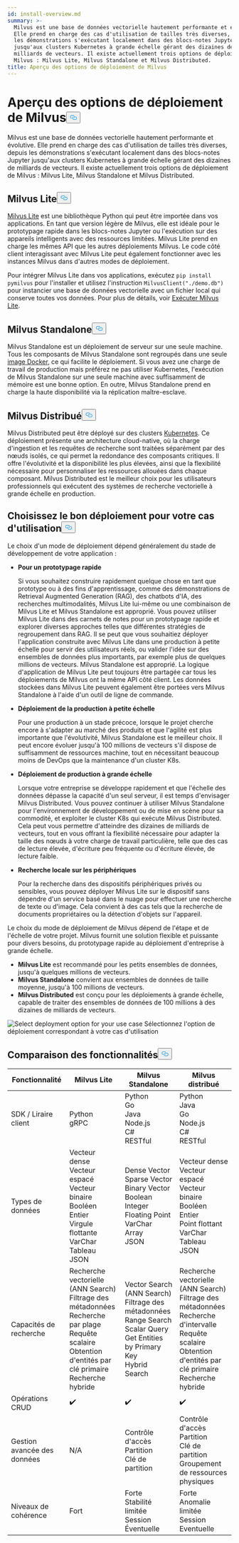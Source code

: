 ```yaml
---
id: install-overview.md
summary: >-
  Milvus est une base de données vectorielle hautement performante et évolutive.
  Elle prend en charge des cas d'utilisation de tailles très diverses, depuis
  les démonstrations s'exécutant localement dans des blocs-notes Jupyter
  jusqu'aux clusters Kubernetes à grande échelle gérant des dizaines de
  milliards de vecteurs. Il existe actuellement trois options de déploiement de
  Milvus : Milvus Lite, Milvus Standalone et Milvus Distributed.
title: Aperçu des options de déploiement de Milvus
---
```

<h1 id="Overview-of-Milvus-Deployment-Options" class="common-anchor-header">Aperçu des options de déploiement de Milvus<button data-href="#Overview-of-Milvus-Deployment-Options" class="anchor-icon" translate="no">
      <svg translate="no"
        aria-hidden="true"
        focusable="false"
        height="20"
        version="1.1"
        viewBox="0 0 16 16"
        width="16"
      >
        <path
          fill="#0092E4"
          fill-rule="evenodd"
          d="M4 9h1v1H4c-1.5 0-3-1.69-3-3.5S2.55 3 4 3h4c1.45 0 3 1.69 3 3.5 0 1.41-.91 2.72-2 3.25V8.59c.58-.45 1-1.27 1-2.09C10 5.22 8.98 4 8 4H4c-.98 0-2 1.22-2 2.5S3 9 4 9zm9-3h-1v1h1c1 0 2 1.22 2 2.5S13.98 12 13 12H9c-.98 0-2-1.22-2-2.5 0-.83.42-1.64 1-2.09V6.25c-1.09.53-2 1.84-2 3.25C6 11.31 7.55 13 9 13h4c1.45 0 3-1.69 3-3.5S14.5 6 13 6z"
        ></path>
      </svg>
    </button></h1><p>Milvus est une base de données vectorielle hautement performante et évolutive. Elle prend en charge des cas d'utilisation de tailles très diverses, depuis les démonstrations s'exécutant localement dans des blocs-notes Jupyter jusqu'aux clusters Kubernetes à grande échelle gérant des dizaines de milliards de vecteurs. Il existe actuellement trois options de déploiement de Milvus : Milvus Lite, Milvus Standalone et Milvus Distributed.</p>
<h2 id="Milvus-Lite" class="common-anchor-header">Milvus Lite<button data-href="#Milvus-Lite" class="anchor-icon" translate="no">
      <svg translate="no"
        aria-hidden="true"
        focusable="false"
        height="20"
        version="1.1"
        viewBox="0 0 16 16"
        width="16"
      >
        <path
          fill="#0092E4"
          fill-rule="evenodd"
          d="M4 9h1v1H4c-1.5 0-3-1.69-3-3.5S2.55 3 4 3h4c1.45 0 3 1.69 3 3.5 0 1.41-.91 2.72-2 3.25V8.59c.58-.45 1-1.27 1-2.09C10 5.22 8.98 4 8 4H4c-.98 0-2 1.22-2 2.5S3 9 4 9zm9-3h-1v1h1c1 0 2 1.22 2 2.5S13.98 12 13 12H9c-.98 0-2-1.22-2-2.5 0-.83.42-1.64 1-2.09V6.25c-1.09.53-2 1.84-2 3.25C6 11.31 7.55 13 9 13h4c1.45 0 3-1.69 3-3.5S14.5 6 13 6z"
        ></path>
      </svg>
    </button></h2><p><a href="https://milvus.io/docs/milvus_lite.md">Milvus Lite</a> est une bibliothèque Python qui peut être importée dans vos applications. En tant que version légère de Milvus, elle est idéale pour le prototypage rapide dans les blocs-notes Jupyter ou l'exécution sur des appareils intelligents avec des ressources limitées. Milvus Lite prend en charge les mêmes API que les autres déploiements Milvus. Le code côté client interagissant avec Milvus Lite peut également fonctionner avec les instances Milvus dans d'autres modes de déploiement.</p>
<p>Pour intégrer Milvus Lite dans vos applications, exécutez <code translate="no">pip install pymilvus</code> pour l'installer et utilisez l'instruction <code translate="no">MilvusClient(&quot;./demo.db&quot;)</code> pour instancier une base de données vectorielle avec un fichier local qui conserve toutes vos données. Pour plus de détails, voir <a href="https://milvus.io/docs/milvus_lite.md">Exécuter Milvus Lite</a>.</p>
<h2 id="Milvus-Standalone" class="common-anchor-header">Milvus Standalone<button data-href="#Milvus-Standalone" class="anchor-icon" translate="no">
      <svg translate="no"
        aria-hidden="true"
        focusable="false"
        height="20"
        version="1.1"
        viewBox="0 0 16 16"
        width="16"
      >
        <path
          fill="#0092E4"
          fill-rule="evenodd"
          d="M4 9h1v1H4c-1.5 0-3-1.69-3-3.5S2.55 3 4 3h4c1.45 0 3 1.69 3 3.5 0 1.41-.91 2.72-2 3.25V8.59c.58-.45 1-1.27 1-2.09C10 5.22 8.98 4 8 4H4c-.98 0-2 1.22-2 2.5S3 9 4 9zm9-3h-1v1h1c1 0 2 1.22 2 2.5S13.98 12 13 12H9c-.98 0-2-1.22-2-2.5 0-.83.42-1.64 1-2.09V6.25c-1.09.53-2 1.84-2 3.25C6 11.31 7.55 13 9 13h4c1.45 0 3-1.69 3-3.5S14.5 6 13 6z"
        ></path>
      </svg>
    </button></h2><p>Milvus Standalone est un déploiement de serveur sur une seule machine. Tous les composants de Milvus Standalone sont regroupés dans une seule <a href="https://milvus.io/docs/install_standalone-docker.md">image Docker</a>, ce qui facilite le déploiement. Si vous avez une charge de travail de production mais préférez ne pas utiliser Kubernetes, l'exécution de Milvus Standalone sur une seule machine avec suffisamment de mémoire est une bonne option. En outre, Milvus Standalone prend en charge la haute disponibilité via la réplication maître-esclave.</p>
<h2 id="Milvus-Distributed" class="common-anchor-header">Milvus Distribué<button data-href="#Milvus-Distributed" class="anchor-icon" translate="no">
      <svg translate="no"
        aria-hidden="true"
        focusable="false"
        height="20"
        version="1.1"
        viewBox="0 0 16 16"
        width="16"
      >
        <path
          fill="#0092E4"
          fill-rule="evenodd"
          d="M4 9h1v1H4c-1.5 0-3-1.69-3-3.5S2.55 3 4 3h4c1.45 0 3 1.69 3 3.5 0 1.41-.91 2.72-2 3.25V8.59c.58-.45 1-1.27 1-2.09C10 5.22 8.98 4 8 4H4c-.98 0-2 1.22-2 2.5S3 9 4 9zm9-3h-1v1h1c1 0 2 1.22 2 2.5S13.98 12 13 12H9c-.98 0-2-1.22-2-2.5 0-.83.42-1.64 1-2.09V6.25c-1.09.53-2 1.84-2 3.25C6 11.31 7.55 13 9 13h4c1.45 0 3-1.69 3-3.5S14.5 6 13 6z"
        ></path>
      </svg>
    </button></h2><p>Milvus Distributed peut être déployé sur des clusters <a href="https://milvus.io/docs/install_cluster-milvusoperator.md">Kubernetes</a>. Ce déploiement présente une architecture cloud-native, où la charge d'ingestion et les requêtes de recherche sont traitées séparément par des nœuds isolés, ce qui permet la redondance des composants critiques. Il offre l'évolutivité et la disponibilité les plus élevées, ainsi que la flexibilité nécessaire pour personnaliser les ressources allouées dans chaque composant. Milvus Distributed est le meilleur choix pour les utilisateurs professionnels qui exécutent des systèmes de recherche vectorielle à grande échelle en production.</p>
<h2 id="Choose-the-Right-Deployment-for-Your-Use-Case" class="common-anchor-header">Choisissez le bon déploiement pour votre cas d'utilisation<button data-href="#Choose-the-Right-Deployment-for-Your-Use-Case" class="anchor-icon" translate="no">
      <svg translate="no"
        aria-hidden="true"
        focusable="false"
        height="20"
        version="1.1"
        viewBox="0 0 16 16"
        width="16"
      >
        <path
          fill="#0092E4"
          fill-rule="evenodd"
          d="M4 9h1v1H4c-1.5 0-3-1.69-3-3.5S2.55 3 4 3h4c1.45 0 3 1.69 3 3.5 0 1.41-.91 2.72-2 3.25V8.59c.58-.45 1-1.27 1-2.09C10 5.22 8.98 4 8 4H4c-.98 0-2 1.22-2 2.5S3 9 4 9zm9-3h-1v1h1c1 0 2 1.22 2 2.5S13.98 12 13 12H9c-.98 0-2-1.22-2-2.5 0-.83.42-1.64 1-2.09V6.25c-1.09.53-2 1.84-2 3.25C6 11.31 7.55 13 9 13h4c1.45 0 3-1.69 3-3.5S14.5 6 13 6z"
        ></path>
      </svg>
    </button></h2><p>Le choix d'un mode de déploiement dépend généralement du stade de développement de votre application :</p>
<ul>
<li><p><strong>Pour un prototypage rapide</strong></p>
<p>Si vous souhaitez construire rapidement quelque chose en tant que prototype ou à des fins d'apprentissage, comme des démonstrations de Retrieval Augmented Generation (RAG), des chatbots d'IA, des recherches multimodalités, Milvus Lite lui-même ou une combinaison de Milvus Lite et Milvus Standalone est approprié. Vous pouvez utiliser Milvus Lite dans des carnets de notes pour un prototypage rapide et explorer diverses approches telles que différentes stratégies de regroupement dans RAG. Il se peut que vous souhaitiez déployer l'application construite avec Milvus Lite dans une production à petite échelle pour servir des utilisateurs réels, ou valider l'idée sur des ensembles de données plus importants, par exemple plus de quelques millions de vecteurs. Milvus Standalone est approprié. La logique d'application de Milvus Lite peut toujours être partagée car tous les déploiements de Milvus ont la même API côté client. Les données stockées dans Milvus Lite peuvent également être portées vers Milvus Standalone à l'aide d'un outil de ligne de commande.</p></li>
<li><p><strong>Déploiement de la production à petite échelle</strong></p>
<p>Pour une production à un stade précoce, lorsque le projet cherche encore à s'adapter au marché des produits et que l'agilité est plus importante que l'évolutivité, Milvus Standalone est le meilleur choix. Il peut encore évoluer jusqu'à 100 millions de vecteurs s'il dispose de suffisamment de ressources machine, tout en nécessitant beaucoup moins de DevOps que la maintenance d'un cluster K8s.</p></li>
<li><p><strong>Déploiement de production à grande échelle</strong></p>
<p>Lorsque votre entreprise se développe rapidement et que l'échelle des données dépasse la capacité d'un seul serveur, il est temps d'envisager Milvus Distributed. Vous pouvez continuer à utiliser Milvus Standalone pour l'environnement de développement ou de mise en scène pour sa commodité, et exploiter le cluster K8s qui exécute Milvus Distributed. Cela peut vous permettre d'atteindre des dizaines de milliards de vecteurs, tout en vous offrant la flexibilité nécessaire pour adapter la taille des nœuds à votre charge de travail particulière, telle que des cas de lecture élevée, d'écriture peu fréquente ou d'écriture élevée, de lecture faible.</p></li>
<li><p><strong>Recherche locale sur les périphériques</strong></p>
<p>Pour la recherche dans des dispositifs périphériques privés ou sensibles, vous pouvez déployer Milvus Lite sur le dispositif sans dépendre d'un service basé dans le nuage pour effectuer une recherche de texte ou d'image. Cela convient à des cas tels que la recherche de documents propriétaires ou la détection d'objets sur l'appareil.</p></li>
</ul>
<p>Le choix du mode de déploiement de Milvus dépend de l'étape et de l'échelle de votre projet. Milvus fournit une solution flexible et puissante pour divers besoins, du prototypage rapide au déploiement d'entreprise à grande échelle.</p>
<ul>
<li><strong>Milvus Lite</strong> est recommandé pour les petits ensembles de données, jusqu'à quelques millions de vecteurs.</li>
<li><strong>Milvus Standalone</strong> convient aux ensembles de données de taille moyenne, jusqu'à 100 millions de vecteurs.</li>
<li><strong>Milvus Distributed</strong> est conçu pour les déploiements à grande échelle, capable de traiter des ensembles de données de 100 millions à des dizaines de milliards de vecteurs.</li>
</ul>
<p>
  
   <span class="img-wrapper"> <img translate="no" src="/docs/v2.6.x/assets/select-deployment-option.png" alt="Select deployment option for your use case" class="doc-image" id="select-deployment-option-for-your-use-case" />
   </span> <span class="img-wrapper"> <span>Sélectionnez l'option de déploiement correspondant à votre cas d'utilisation</span> </span></p>
<h2 id="Comparison-on-functionalities" class="common-anchor-header">Comparaison des fonctionnalités<button data-href="#Comparison-on-functionalities" class="anchor-icon" translate="no">
      <svg translate="no"
        aria-hidden="true"
        focusable="false"
        height="20"
        version="1.1"
        viewBox="0 0 16 16"
        width="16"
      >
        <path
          fill="#0092E4"
          fill-rule="evenodd"
          d="M4 9h1v1H4c-1.5 0-3-1.69-3-3.5S2.55 3 4 3h4c1.45 0 3 1.69 3 3.5 0 1.41-.91 2.72-2 3.25V8.59c.58-.45 1-1.27 1-2.09C10 5.22 8.98 4 8 4H4c-.98 0-2 1.22-2 2.5S3 9 4 9zm9-3h-1v1h1c1 0 2 1.22 2 2.5S13.98 12 13 12H9c-.98 0-2-1.22-2-2.5 0-.83.42-1.64 1-2.09V6.25c-1.09.53-2 1.84-2 3.25C6 11.31 7.55 13 9 13h4c1.45 0 3-1.69 3-3.5S14.5 6 13 6z"
        ></path>
      </svg>
    </button></h2><table>
<thead>
<tr><th>Fonctionnalité</th><th>Milvus Lite</th><th>Milvus Standalone</th><th>Milvus distribué</th></tr>
</thead>
<tbody>
<tr><td>SDK / Liraire client</td><td>Python<br/>gRPC</td><td>Python<br/>Go<br/>Java<br/>Node.js<br/>C#<br/>RESTful</td><td>Python<br/>Java<br/>Go<br/>Node.js<br/>C#<br/>RESTful</td></tr>
<tr><td>Types de données</td><td>Vecteur dense<br/>Vecteur espacé<br/>Vecteur binaire<br/>Booléen<br/>Entier<br/>Virgule flottante<br/>VarChar<br/>Tableau<br/>JSON</td><td>Dense Vector<br/>Sparse Vector<br/>Binary Vector<br/>Boolean<br/>Integer<br/>Floating Point<br/>VarChar<br/>Array<br/>JSON</td><td>Vecteur dense<br/>Vecteur espacé<br/>Vecteur binaire<br/>Booléen<br/>Entier<br/>Point flottant<br/>VarChar<br/>Tableau<br/>JSON</td></tr>
<tr><td>Capacités de recherche</td><td>Recherche vectorielle (ANN Search)<br/>Filtrage des métadonnées<br/>Recherche par plage<br/>Requête scalaire<br/>Obtention d'entités par clé primaire<br/>Recherche hybride</td><td>Vector Search (ANN Search)<br/>Filtrage des métadonnées<br/>Range Search<br/>Scalar Query<br/>Get Entities by Primary Key<br/>Hybrid Search</td><td>Recherche vectorielle (ANN Search)<br/>Filtrage des métadonnées<br/>Recherche d'intervalle<br/>Requête scalaire<br/>Obtention d'entités par clé primaire<br/>Recherche hybride</td></tr>
<tr><td>Opérations CRUD</td><td>✔️</td><td>✔️</td><td>✔️</td></tr>
<tr><td>Gestion avancée des données</td><td>N/A</td><td>Contrôle d'accès<br/>Partition<br/>Clé de partition</td><td>Contrôle d'accès<br/>Partition<br/>Clé de partition<br/>Groupement de ressources physiques</td></tr>
<tr><td>Niveaux de cohérence</td><td>Fort</td><td>Forte<br/>Stabilité limitée<br/>Session<br/>Éventuelle</td><td>Forte<br/>Anomalie limitée<br/>Session<br/>Eventuelle</td></tr>
</tbody>
</table>
